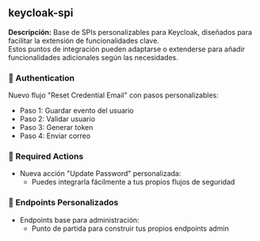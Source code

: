 ## keycloak-spi

**Descripción:** Base de SPIs personalizables para Keycloak, diseñados para facilitar la extensión de funcionalidades clave.<br>
Estos puntos de integración pueden adaptarse o extenderse para añadir funcionalidades adicionales según las necesidades.<br>

### 🧊 Authentication
Nuevo flujo "Reset Credential Email" con pasos personalizables:
- Paso 1: Guardar evento del usuario
- Paso 2: Validar usuario
- Paso 3: Generar token
- Paso 4: Enviar correo

### 🧊 Required Actions
- Nueva acción "Update Password" personalizada:
  - Puedes integrarla fácilmente a tus propios flujos de seguridad

### 🧊 Endpoints Personalizados
- Endpoints base para administración:
  - Punto de partida para construir tus propios endpoints admin
